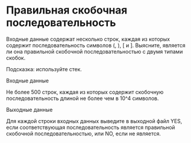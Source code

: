 # Правильная скобочная последовательность
Входные данные содержат несколько строк, каждая из которых содержит последовательность символов (, ), [ и ]. Выясните, является ли она правильной скобочной последовательностью с двумя типами скобок.

Подсказка: используйте стек.

Входные данные

Не более 500 строк, каждая из которых содержит скобочную последовательность длиной не более чем в 10^4 символов.

Выходные данные

Для каждой строки входных данных выведите в выходной файл YES, если соответствующая последовательность является правильной скобочной последовательностью, или NO, если не является.
